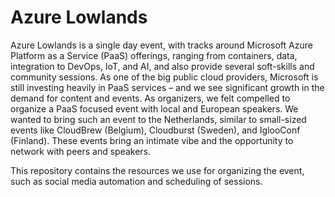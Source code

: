 # Azure Lowlands

Azure Lowlands is a single day event, with tracks around Microsoft Azure Platform as a Service (PaaS) offerings, ranging from containers, data, integration to DevOps, IoT, and AI, and also provide several soft-skills and community sessions.
As one of the big public cloud providers, Microsoft is still investing heavily in PaaS services – and we see significant growth in the demand for content and events. As organizers, we felt compelled to organize a PaaS focused event with local and European speakers. We wanted to bring such an event to the Netherlands, similar to small-sized events like CloudBrew (Belgium), Cloudburst (Sweden), and IglooConf (Finland). These events bring an intimate vibe and the opportunity to network with peers and speakers.

This repository contains the resources we use for organizing the event, such as social media automation and scheduling of sessions.
